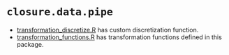 # `closure.data.pipe`

  * [transformation_discretize.R](transformation_discretize.R)
    has custom discretization function.
  * [transformation_functions.R](transformation_functions.R)
    has transformation functions defined in this package.

